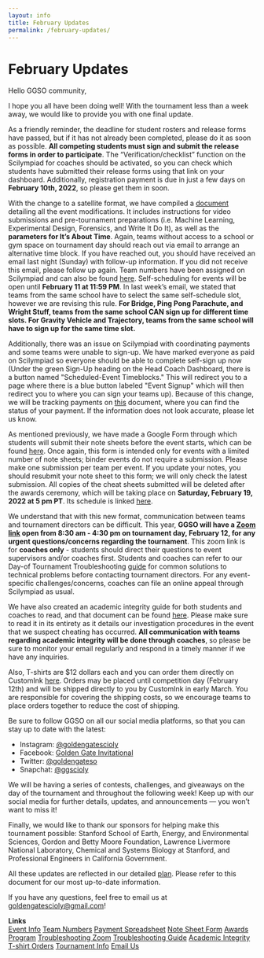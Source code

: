 ```yaml
---
layout: info
title: February Updates
permalink: /february-updates/
---
```


# February Updates

Hello GGSO community,

I hope you all have been doing well! With the tournament less than a week away, we would like to provide you with one final update.

As a friendly reminder, the deadline for student rosters and release forms have passed, but if it has not already been completed, please do it as soon as possible. <b>All competing students must sign and submit the release forms in order to participate</b>. The “Verification/checklist” function on the Scilympiad for coaches should be activated, so you can check which students have submitted their release forms using that link on your dashboard. Additionally, registration payment is due in just a few days on <b>February 10th, 2022</b>, so please get them in soon. 

With the change to a satellite format, we have compiled a <a target="_blank" href="https://docs.google.com/document/d/15s4beEAVf4fmfHdjErVZjvQpTJpAtw2PjXpSSTBUjcE/edit">document</a> detailing all the event modifications. It includes instructions for video submissions and pre-tournament preparations (i.e. Machine Learning, Experimental Design, Forensics, and Write It Do It), as well as the <b>parameters for It’s About Time</b>. Again, teams without access to a school or gym space on tournament day should reach out via email to arrange an alternative time block. If you have reached out, you should have received an email last night (Sunday) with follow-up information. If you did not receive this email, please follow up again. Team numbers have been assigned on Scilympiad and can also be found <a target="_blank" href="https://docs.google.com/spreadsheets/d/1lQ7RcRiRQGmYeyipulkWe2KdQJE0HtLU_86MhBmytuQ/edit?usp=sharing">here</a>. Self-scheduling for events will be open until <b>February 11 at 11:59 PM</b>. In last week’s email, we stated that teams from the same school have to select the same self-schedule slot, however we are revising this rule. <b>For Bridge, Ping Pong Parachute, and Wright Stuff, teams from the same school CAN sign up for different time slots. For Gravity Vehicle and Trajectory, teams from the same school will have to sign up for the same time slot. </b>

Additionally, there was an issue on Scilympiad with coordinating payments and some teams were unable to sign-up. We have marked everyone as paid on Scilympiad so everyone should be able to complete self-sign up now (Under the green Sign-Up heading on the Head Coach Dashboard, there is a button named "Scheduled-Event Timeblocks." This will redirect you to a page where there is a blue button labeled "Event Signup" which will then redirect you to where you can sign your teams up). Because of this change, we will be tracking payments on <a target="_blank" href="https://docs.google.com/spreadsheets/d/1j-2ad82D2EDsKZtwZT7tYSTTKnhp-sINrTA4tTc0_k8/edit?usp=sharing">this</a> document, where you can find the status of your payment. If the information does not look accurate, please let us know. 

As mentioned previously, we have made a Google Form through which students will submit their note sheets before the event starts, which can be found <a target="_blank" href="https://docs.google.com/forms/d/11rS66hjU2Sy0njrNnhmJTsd1cnLkL5SZKes-ln-VxPQ/edit">here</a>. Once again, this form is intended only for events with a limited number of note sheets; binder events do not require a submission. Please make one submission per team per event. If you update your notes, you should resubmit your note sheet to this form; we will only check the latest submission. All copies of the cheat sheets submitted will be deleted after the awards ceremony, which will be taking place on <b>Saturday, February 19, 2022 at 5 pm PT</b>. Its schedule is linked <a target="_blank" href="https://docs.google.com/document/d/1_hxhts2Zixuj8q-R1-h2yplQWhYeesoWBhYiLJyZyD0/edit?usp=sharing">here</a>.

We understand that with this new format, communication between teams and tournament directors can be difficult. This year, <b>GGSO will have a <a target="_blank" href="https://stanford.zoom.us/j/95327809173?pwd=amt4V0tLbVd0eUN6Q215UG5YNjdUUT09">Zoom link</a> open from 8:30 am - 4:30 pm on tournament day, February 12, for any urgent questions/concerns regarding the tournament</b>. This zoom link is for <b>coaches only</b> - students should direct their questions to event supervisors and/or coaches first. Students and coaches can refer to our Day-of Tournament Troubleshooting <a target="_blank" href="https://docs.google.com/document/d/1RwFu7o9ulwN38wOhzgiJbcd3WqxK6dKm0yXTlSPJzYQ/edit?fbclid=IwAR1_L41ff1XKi-vKV7voq7AktFOgg0jxx70B5MyLgQWacAdy-P2j6xpWQ9g">guide</a> for common solutions to technical problems before contacting tournament directors. For any event-specific challenges/concerns, coaches can file an online appeal through Scilympiad as usual.

We have also created an academic integrity guide for both students and coaches to read, and that document can be found <a target="_blank" href="https://docs.google.com/document/d/1vhsnbwgHFlcBDZ_vkUlkFTbN5cixNtqMfeSnWBDzPS4/edit?usp=sharing">here</a>. Please make sure to read it in its entirety as it details our investigation procedures in the event that we suspect cheating has occurred. <b>All communication with teams regarding academic integrity will be done through coaches</b>, so please be sure to monitor your email regularly and respond in a timely manner if we have any inquiries.

Also, T-shirts are $12 dollars each and you can order them directly on CustomInk <a target="_blank" href="https://www.customink.com/g/nga0-00cj-6eeg">here</a>. Orders may be placed until competition day (February 12th) and will be shipped directly to you by CustomInk in early March. You are responsible for covering the shipping costs, so we encourage teams to place orders together to reduce the cost of shipping.

Be sure to follow GGSO on all our social media platforms, so that you can stay up to date with the latest:
- Instagram: <a target="_blank" href="https://www.instagram.com/goldengatescioly/">@goldengatescioly</a>
- Facebook: <a target="_blank" href="https://www.facebook.com/goldengatescioly">Golden Gate Invitational</a>
- Twitter: <a target="_blank" href="https://twitter.com/goldengateso">@goldengateso</a>
- Snapchat: <a target="_blank" href="https://snapchat.com/add/ggscioly">@ggscioly</a>

We will be having a series of contests, challenges, and giveaways on the day of the tournament and throughout the following week! Keep up with our social media for further details, updates, and announcements — you won’t want to miss it!

Finally, we would like to thank our sponsors for helping make this tournament possible: Stanford School of Earth, Energy, and Environmental Sciences, Gordon and Betty Moore Foundation, Lawrence Livermore National Laboratory, Chemical and Systems Biology at Stanford, and Professional Engineers in California Government.

All these updates are reflected in our detailed <a target="_blank" href="https://docs.google.com/document/d/1q0Bj58jJeTsfraQjAVHoKzkRsz8YTwK1HTwxmNS8Bhw/edit?usp=sharing">plan</a>. Please refer to this document for our most up-to-date information.

If you have any questions, feel free to email us at goldengatescioly@gmail.com!

**Links**
<br/>
<a class="btn btn-md btn-mid" target="_blank" href="https://docs.google.com/document/d/15s4beEAVf4fmfHdjErVZjvQpTJpAtw2PjXpSSTBUjcE/edit">Event Info</a>
<a class="btn btn-md btn-mid" target="_blank" href="https://docs.google.com/spreadsheets/d/1lQ7RcRiRQGmYeyipulkWe2KdQJE0HtLU_86MhBmytuQ/edit?usp=sharing">Team Numbers</a>
<a class="btn btn-md btn-mid" target="_blank" href="https://docs.google.com/spreadsheets/d/1j-2ad82D2EDsKZtwZT7tYSTTKnhp-sINrTA4tTc0_k8/edit?usp=sharing">Payment Spreadsheet</a>
<a class="btn btn-md btn-mid" target="_blank" href="https://docs.google.com/forms/d/11rS66hjU2Sy0njrNnhmJTsd1cnLkL5SZKes-ln-VxPQ/edit">Note Sheet Form</a>
<a class="btn btn-md btn-mid" target="_blank" href="https://docs.google.com/document/d/1_hxhts2Zixuj8q-R1-h2yplQWhYeesoWBhYiLJyZyD0/edit?usp=sharing">Awards Program</a>
<a class="btn btn-md btn-mid" target="_blank" href="https://stanford.zoom.us/j/95327809173?pwd=amt4V0tLbVd0eUN6Q215UG5YNjdUUT09">Troubleshooting Zoom</a>
<a class="btn btn-md btn-mid" target="_blank" href="https://docs.google.com/document/d/1RwFu7o9ulwN38wOhzgiJbcd3WqxK6dKm0yXTlSPJzYQ/edit?fbclid=IwAR1_L41ff1XKi-vKV7voq7AktFOgg0jxx70B5MyLgQWacAdy-P2j6xpWQ9g">Troubleshooting Guide</a>
<a class="btn btn-md btn-mid" target="_blank" href="https://docs.google.com/document/d/1vhsnbwgHFlcBDZ_vkUlkFTbN5cixNtqMfeSnWBDzPS4/edit?usp=sharing">Academic Integrity</a>
<a class="btn btn-md btn-mid" target="_blank" href="https://www.customink.com/g/nga0-00cj-6eeg">T-shirt Orders</a>
<a class="btn btn-md btn-mid" target="_blank" href="https://docs.google.com/document/d/1q0Bj58jJeTsfraQjAVHoKzkRsz8YTwK1HTwxmNS8Bhw/edit?usp=sharing">Tournament Info</a>
<a class="btn btn-md btn-mid" target="_blank" href="mailto:goldengatescioly@gmail.com">Email Us</a>
